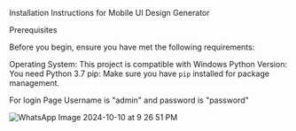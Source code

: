 Installation Instructions for Mobile UI Design Generator

Prerequisites

Before you begin, ensure you have met the following requirements:

Operating System: This project is compatible with Windows
Python Version: You need Python 3.7 
pip: Make sure you have `pip` installed for package management.

For login Page 
Username is "admin" and password is "password"

![WhatsApp Image 2024-10-10 at 9 26 51 PM](https://github.com/user-attachments/assets/dd752bf3-1e59-4864-815a-710b6cb9e1ae)
